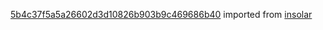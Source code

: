 [5b4c37f5a5a26602d3d10826b903b9c469686b40](https://github.com/insolar/insolar/commit/5b4c37f5a5a26602d3d10826b903b9c469686b40) imported from [insolar](https://github.com/insolar/insolar)
